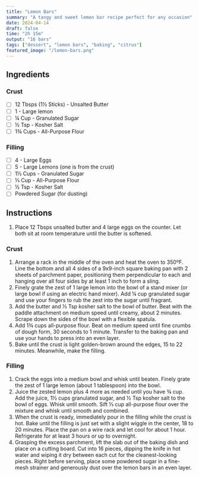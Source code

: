 ```yaml
---
title: "Lemon Bars"
summary: "A tangy and sweet lemon bar recipe perfect for any occasion"
date: 2024-04-14
draft: false
time: "2h 15m"
output: "16 bars"
tags: ["dessert", "lemon bars", "baking", "citrus"]
featured_image: "/lemon-bars.png"
---
```


## Ingredients

### Crust

- [ ] 12 Tbsps (1½ Sticks) - Unsalted Butter
- [ ] 1 - Large lemon
- [ ] ¼ Cup - Granulated Sugar
- [ ] ½ Tsp - Kosher Salt
- [ ] 1¾ Cups - All-Purpose Flour

### Filling

- [ ] 4 - Large Eggs
- [ ] 5 - Large Lemons (one is from the crust)
- [ ] 1½ Cups - Granulated Sugar
- [ ] ⅓ Cup - All-Purpose Flour
- [ ] ½ Tsp - Kosher Salt
- [ ] Powdered Sugar (for dusting)

## Instructions

1. Place 12 Tbsps unsalted butter and 4 large eggs on the counter. Let both sit at room temperature until the butter is softened.

### Crust

1. Arrange a rack in the middle of the oven and heat the oven to 350ºF. Line the bottom and all 4 sides of a 9x9-inch square baking pan with 2 sheets of parchment paper, positioning them perpendicular to each and hanging over all four sides by at least 1 inch to form a sling.
2. Finely grate the zest of 1 large lemon into the bowl of a stand mixer (or large bowl if using an electric hand mixer). Add ¼ cup granulated sugar and use your fingers to rub the zest into the sugar until fragrant.
3. Add the butter and ½ Tsp kosher salt to the bowl of butter. Beat with the paddle attachment on medium speed until creamy, about 2 minutes. Scrape down the sides of the bowl with a flexible spatula.
4. Add 1¾ cups all-purpose flour. Beat on medium speed until fine crumbs of dough form, 30 seconds to 1 minute. Transfer to the baking pan and use your hands to press into an even layer.
5. Bake until the crust is light golden-brown around the edges, 15 to 22 minutes. Meanwhile, make the filling.

### Filling

1. Crack the eggs into a medium bowl and whisk until beaten. Finely grate the zest of 1 large lemon (about 1 tablespoon) into the bowl.
2. Juice the zested lemon plus 4 more as needed until you have ¾ cup. Add the juice, 1½ cups granulated sugar, and ½ Tsp kosher salt to the bowl of eggs. Whisk until smooth. Sift ⅓ cup all-purpose flour over the mixture and whisk until smooth and combined.
3. When the crust is ready, immediately pour in the filling while the crust is hot. Bake until the filling is just set with a slight wiggle in the center, 18 to 20 minutes. Place the pan on a wire rack and let cool for about 1 hour. Refrigerate for at least 3 hours or up to overnight.
4. Grasping the excess parchment, lift the slab out of the baking dish and place on a cutting board. Cut into 16 pieces, dipping the knife in hot water and wiping it dry between each cut for the cleanest-looking pieces. Right before serving, place some powdered sugar in a fine-mesh strainer and generously dust over the lemon bars in an even layer.
